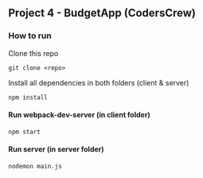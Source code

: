 ## Project 4 - BudgetApp (CodersCrew)

### How to run

Clone this repo
```
git clone <repo>
```

Install all dependencies in both folders (client & server)
```
npm install
```
#### Run webpack-dev-server (in client folder)
```
npm start
```
#### Run server (in server folder)
```
nodemon main.js
```